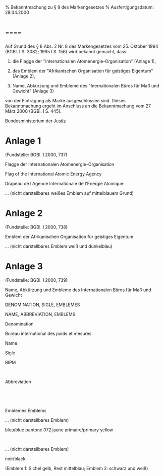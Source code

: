 % Bekanntmachung zu § 8 des Markengesetzes
% Ausfertigungsdatum: 28.04.2000
 
# ----

Auf Grund des § 8 Abs. 2 Nr. 8 des Markengesetzes vom 25. Oktober 1994 (BGBl. I S. 3082; 1995 I S. 156) wird bekannt gemacht, dass

1. die Flagge der "Internationalen Atomenergie-Organisation" (Anlage 1),

2. das Emblem der "Afrikanischen Organisation für geistiges Eigentum" (Anlage 2),

3. Name, Abkürzung und Embleme des "Inernationalen Büros für Maß und Gewicht" (Anlage 3)

von der Eintragung als Marke ausgeschlossen sind. Dieses Bekanntmachung ergeht im Anschluss an die Bekanntmachung vom 27. März 2000 (BGBl. I S. 445).

Bundesministerium der Justiz

# Anlage 1

(Fundstelle: BGBl. I 2000, 737)

Flagge der Internationalen Atomenergie-Organisation  
  
Flag of the International Atomic Energy Agency  
  
Drapeau de l'Agence Internationale de l'Energie Atomique  
  

... (nicht darstellbares weißes Emblem auf mittelblauem Grund)

# Anlage 2

(Fundstelle: BGBl. I 2000, 738)

Emblem der Afrikanischen Organisation für geistiges Eigentum  
  

... (nicht darstellbares Emblem weiß und dunkelblau)

# Anlage 3

(Fundstelle: BGBl. I 2000, 739)

  
  

Name, Abkürzung und Embleme des Internationalen Büros für Maß und Gewicht

DENOMINATION, SIGLE, EMBLEMES

NAME, ABBREVIATION, EMBLEMS

Denomination

Bureau international des poids et mesures

Name

Sigle

BIPM

 

Abbreviation

 

 

Emblemes Emblems

... (nicht darstellbares Emblem)

bleu/blue pantone 072 jaune primaire/primary yellow

 

... (nicht darstellbares Emblem)

noir/black

(Emblem 1: Sichel gelb, Rest mittelblau; Emblem 2: schwarz und weiß)
